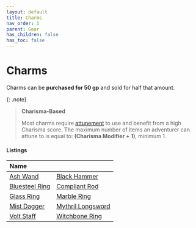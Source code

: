 ```yaml
---
layout: default
title: Charms
nav_order: 1
parent: Gear
has_children: false
has_toc: false
---
```


# Charms

Charms can be **purchased for 50 gp** and sold for half that amount.

{: .note}
> **Charisma-Based**
>
> Most charms require [attunement](../adventuring/attunement) to use and benefit from a high Charisma score. The maximum number of items an adventurer can attune to is equal to: **(Charisma Modifier + 1)**, minimum 1.

#### Listings

| Name                                                    |                                                               |
| :------------------------------------------------------ | :------------------------------------------------------------ |
| [Ash Wand](../../data/magic_items/ash_wand)             | [Black Hammer](../../data/magic_items/black_hammer)           |
| [Bluesteel Ring](../../data/magic_items/bluesteel_ring) | [Compliant Rod](../../data/magic_items/compliant_rod)         |
| [Glass Ring](../../data/magic_items/glass_ring)         | [Marble Ring](../../data/magic_items/marble_ring)             |
| [Mist Dagger](../../data/magic_items/mist_dagger)       | [Mythril Longsword](../../data/magic_items/mythril_longsword) |
| [Volt Staff](../../data/magic_items/volt_staff)         | [Witchbone Ring](../../data/magic_items/witchbone_ring)       |
